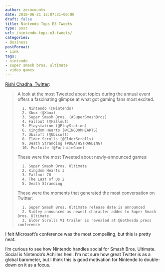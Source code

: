 ```yaml
---
author: zerocounts
date: 2018-06-21 12:07:31+00:00
draft: false
title: Nintendo Tops E3 Tweets
type: post
url: /nintendo-tops-e3-tweets/
categories:
- Business
postFormat:
- Link
tags:
- nintendo
- super smash bros. ultimate
- video games
---
```


[Rishi Chadha, Twitter](https://blog.twitter.com/official/en_us/topics/events/2018/Wrapping-up-E3-on-Twitter.html):


<blockquote>A look at the most Tweeted about topics during the annual event offers a fascinating glimpse at what got gaming fans most excited.


> 
> 
 	  1. Nintendo (@Nintendo)
 	  2. Xbox (@Xbox)
 	  3. Super Smash Bros. (#SuperSmashBros)
 	  4. Fallout (@Fallout)
 	  5. Playstation (@PlayStation)
 	  6. Kingdom Hearts (@KINGDOMHEARTS)
 	  7. Ubisoft (@Ubisoft)
 	  8. Elder Scrolls (@ElderScrolls)
 	  9. Death Stranding (#DEATHSTRANDING)
 	  10. Fortnite (@FortniteGame)

These were the most Tweeted about newly-announced games:


 	  1. Super Smash Bros. Ultimate
 	  2. Kingdom Hearts 3
 	  3. Fallout 76
 	  4. The Last of Us 2
 	  5. Death Stranding

These were the moments that generated the most conversation on Twitter:


 	  1. Super Smash Bros. Ultimate release date is announced
 	  2. Ridley announced as newest character added to Super Smash Bros. Ultimate
 	  3. Elder Scrolls VI trailer is revealed at @Bethesda press conference

</blockquote>

I felt Microsoft’s conference was the most compelling, but this is pretty neat.

I’m curious to see how Nintendo handles social for Smash Bros. Ultimate. Social is Nintendo’s Achilles heel. I’m not sure how great Twitter is as a global barometer, but I think this is good motivation for Nintendo to double-down on it as a focus.
